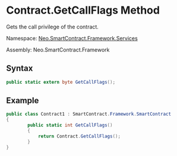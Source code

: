 # Contract.GetCallFlags Method

Gets the call privilege of the contract.

Namespace: [Neo.SmartContract.Framework.Services](../../services.md)

Assembly: Neo.SmartContract.Framework

## Syntax

```c#
public static extern byte GetCallFlags();
```

## Example

```c#
public class Contract1 : SmartContract.Framework.SmartContract
{
        public static int GetCallFlags()
        {
            return Contract.GetCallFlags();
        }
}
```


